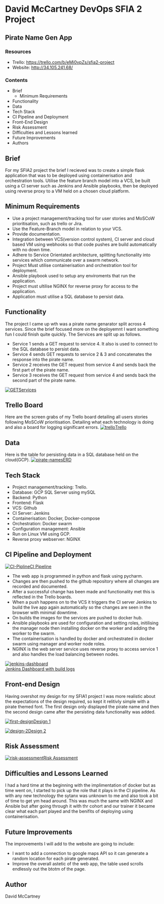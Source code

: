 # David McCartney DevOps SFIA 2 Project
## Pirate Name Gen App 

### Resources
* Trello: https://trello.com/b/eMi0vpZs/sfia2-project
* Website: http://34.105.241.68/

### Contents
* Brief
    * Minimum Requirements
* Functionality
* Data
* Tech Stack
* CI Pipeline and Deployment
* Front-End Design
* Risk Assessment
* Difficulties and Lessons learned
* Future Improvements
* Authors

## Brief
 For my SFIA2 project the brief I recieved was to create a simple flask  application that was to be deployed using containerisation and orchestration tools. Utilise the feature branch model into a VCS, be built using a CI server such as Jenkins and Ansible playbooks, then be deployed using reverse proxy to a VM held on a chosen cloud platform.  

## Minimum Requirements
* Use a project management/tracking tool for user stories and MoSCoW prioritisation, such as trello or Jira.
* Use the Feature-Branch model in relation to your VCS.
* Provide documentation.
* Integration between VCS(version control system), CI server and cloud based VM using webhooks so that code pushes are build automatically with no down time.
* Adhere to Service Orientated architecture, splitting functionality into services which communicate over a swarm network. 
* Project Must utilise containerisation and orchestration tool for deployment.
* Ansible playbook used to setup any enviroments that run the application.
* Project must ultilise NGINX for reverse proxy for access to the application.
* Application must utilise a SQL database to persist data. 

## Functionality
The project I came up wth was a pirate name genarator split across 4 services. Since the brief focused more on the deployemnt I want something fun I could finish quite quickly. The Services are split up as follows.

* Service 1 sends a GET request to service 4. It also is used to connect to the SQL database to persist data.
* Service 4 sends GET requests to service 2 & 3 and concatenates the response into the pirate name.
* Service 2 receives the GET request from service 4 and sends back the first part of the pirate name.
* Service 3 receives the GET request from service 4 and sends back the second part of the pirate name.


<a href="https://ibb.co/nmf2vp4"><img src="https://i.ibb.co/LR6wWKB/GET.png" alt="GET" border="0" />Services</a>
 
 ## Trello Board
 Here are the screen grabs of my Trello board detailing all users stories following MoSCoW prioritisation. Detailing what each technology is doing and also a board for logging significant errors.
 <a href="https://ibb.co/fCzw3PZ"><img src="https://i.ibb.co/dQwYNzX/trello.png" alt="trello" border="0" />Trello</a>

## Data 
Here is the table for persisting data in a SQL database held on the cloud(GCP).
<a href="https://ibb.co/Q6RbGm2"><img src="https://i.ibb.co/khfHFcR/pirate-names.png" alt="pirate-names" border="0" />ERD</a>


## Tech Stack
* Project management/tracking: Trello.
* Database: GCP SQL Server using mySQL
* Backend: Python
* Frontend: Flask
* VCS: Github
* CI Server: Jenkins
* Containerisation: Docker, Docker-compose
* Orchestration: Docker swarm 
* Configuration management: Ansible
* Run on Linux VM using GCP.
* Reverse proxy webserver: NGINX

## CI Pipeline and Deployment
<a href="https://ibb.co/j5kjsrx"><img src="https://i.ibb.co/59hJwRz/CI-Pipline.jpg" alt="CI-Pipline" border="0" />CI Pipeline</a>

* The web app is programmed in python and flask using pycharm.
* Changes are then pushed to the github repository where all changes are recorded and documented.
* After a successful change has been made and functionality met this is reflected in the Trello boards.
* When a push happens on to the VCS it triggers the CI server Jenkins to build the live app again automatically so the changes are seen in the browser with minimal downtime.
* On builds the images for the services are pushed to docker hub.
* Ansible playbooks are used for configuration and setting roles, initilising the manager node then installing docker on the worker and adding the worker to the swarm.
* The containerisation is handled by docker and orchestrated in docker swarm using manager and worker node roles.
* NGINX is the web server service uses reverse proxy to access service 1 and also handles the load balancing between nodes.

<a href="https://ibb.co/L0H1gzK"><img src="https://i.ibb.co/7SLKpJh/jenkins-dashboard.png" alt="jenkins-dashboard" border="0"></a><br /><a target='_blank' href='https://imgbb.com/'>Jenkins Dashboard with build logs</a><br />

## Front-end Design

Having overshot my design for my SFIA1 project I was more realistic about the expectations of the design required, so kept it relitivly simple with a pirate themed font. The first design only displayed the pirate name and then the second design came after the persisting data functionality was added.

<a href="https://ibb.co/bQNqD7r"><img src="https://i.ibb.co/k5qkvMh/first-design.png" alt="first-design" border="0">Design 1</a>

<a href="https://ibb.co/1QWtX4s"><img src="https://i.ibb.co/tKrT21Z/design-2.png" alt="design-2" border="0">Design 2</a>


## Risk Assessment
<a href="https://ibb.co/Tw49zyb"><img src="https://i.ibb.co/fXkjmJn/risk-assessment.png" alt="risk-assessment" border="0">Risk Assessment</a>


## Difficulties and Lessons Learned
I had a hard time at the beginning with the implimentation of docker but as time went on, I started to pick up the role that it plays in the CI pipeline. As with any new technology the sytanx was unknown to me and also took a bit of time to get ym head around. This was much the same with NGINX and Ansible but after going through it with thr cohort and our trainer it became clear what each part played and the benifits of deploying using containerisation.

## Future Improvements
The improvements I will add to the website are going to include:
* I want to add a connection to google maps API so it can generate a random location for each pirate generated.
* Improve the overall astetic of the web app, the table used scrolls endlessly out the btotm of the page.

## Author
David McCartney 